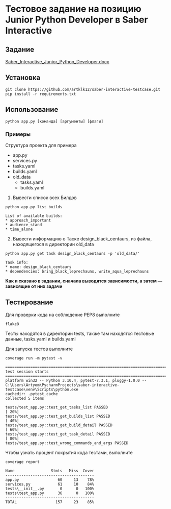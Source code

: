 # Тестовое задание на позицию Junior Python Developer в Saber Interactive

## Задание
[Saber_Interactive_Junior_Python_Developer.docx](https://github.com/IsThatASkyline/saber-interactive-testcase/files/11322437/Saber_Interactive_Junior_Python_Developer.docx)

## Установка
```
git clone https://github.com/artklk12/saber-interactive-testcase.git
pip install -r requirements.txt
```

## Использование
```
python app.py [команда] [аргументы] [флаги]
```

### Примеры
Структура проекта для примера
* app.py
* services.py
* tasks.yaml
* builds.yaml
* old_data
  * tasks.yaml
  * builds.yaml
  
1) Вывести список всех Билдов
```
python app.py list builds
```
```
List of available builds:
* approach_important
* audience_stand
* time_alone
```

2) Вывести информацию о Таске design_black_centaurs, из файла, находящегося в директории old_data
```
python app.py get task design_black_centaurs -p 'old_data/'
```
```
Task info:
* name: design_black_centaurs
* dependencies: bring_black_leprechauns, write_aqua_leprechauns
```

**Как и сказано в задании, сначала выводятся зависимости, а затем — зависящие от них задачи**

## Тестирование
Для проверки кода на соблюдение PEP8 выполните
```
flake8
```

Тесты находятся в директории tests, также там находятся тестовые данные, tasks.yaml и builds.yaml

Для запуска тестов выполните
```
coverage run -m pytest -v
```
```
========================================================================================================== test session starts ===========================================================================================================
platform win32 -- Python 3.10.4, pytest-7.3.1, pluggy-1.0.0 -- C:\Users\Artyom\PycharmProjects\saber-interactive-testcase\venv\Scripts\python.exe
cachedir: .pytest_cache
collected 5 items                                                                                                                                                                                                                          

tests/test_app.py::test_get_tasks_list PASSED                                                                                                                                                                                       [ 20%] 
tests/test_app.py::test_get_builds_list PASSED                                                                                                                                                                                      [ 40%] 
tests/test_app.py::test_get_build_detail PASSED                                                                                                                                                                                     [ 60%] 
tests/test_app.py::test_get_task_detail PASSED                                                                                                                                                                                      [ 80%] 
tests/test_app.py::test_wrong_commands_and_args PASSED    
```
Чтобы узнать процент покрытия кода тестами, выполните
```
coverage report
```
```
Name                Stmts   Miss  Cover
---------------------------------------
app.py                 60     13    78%
services.py            61     10    84%
tests\__init__.py       0      0   100%
tests\test_app.py      36      0   100%
---------------------------------------
TOTAL                 157     23    85%
```

 
